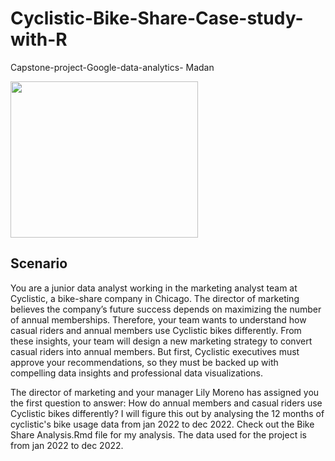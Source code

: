 # Cyclistic-Bike-Share-Case-study-with-R
Capstone-project-Google-data-analytics- Madan

<img src="https://github.com/madan010/Cyclistic-Bike-Share-Case-study-with-R/assets/151483084/4cc922a5-75e3-4554-90a7-7c2e22c10bf8" width="300" height="250">

## Scenario
You are a junior data analyst working in the marketing analyst team at Cyclistic, a bike-share company in Chicago. The director of marketing believes the company’s future success depends on maximizing the number of annual memberships. Therefore, your team wants to understand how casual riders and annual members use Cyclistic bikes differently. From these insights, your team will design a new marketing strategy to convert casual riders into annual members. But first, Cyclistic executives must approve your recommendations, so they must be backed up with compelling data insights and professional data visualizations.

The director of marketing and your manager Lily Moreno has assigned you the first question to answer: How do annual members and casual riders use Cyclistic bikes differently?
I will figure this out by analysing the 12 months of cyclistic's bike usage data from  jan 2022 to dec 2022.  Check out the Bike Share Analysis.Rmd file for my analysis.
The data used for the project is from jan 2022 to dec 2022.
